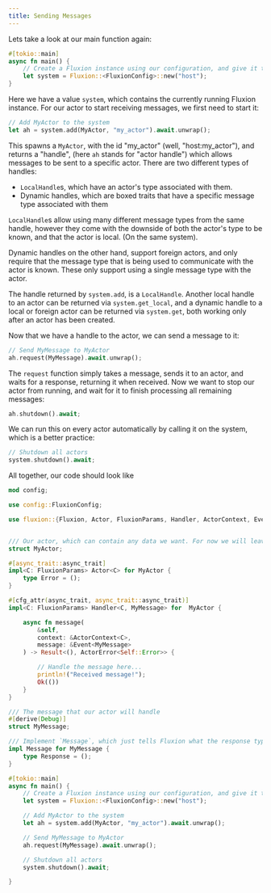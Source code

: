 ```yaml
---
title: Sending Messages
---
```


Lets take a look at our main function again:

```rust
#[tokio::main]
async fn main() {
    // Create a Fluxion instance using our configuration, and give it the name `host`
    let system = Fluxion::<FluxionConfig>::new("host");
}
```

Here we have a value `system`, which contains the currently running Fluxion instance.
For our actor to start receiving messages, we first need to start it:

```rust
// Add MyActor to the system
let ah = system.add(MyActor, "my_actor").await.unwrap();
```

This spawns a `MyActor`, with the id "my_actor" (well, "host:my_actor"), and returns a "handle", (here `ah` stands for "actor handle") which allows messages to be sent to a specific actor. There are two different types of handles:
- `LocalHandle`s, which have an actor's type associated with them.
- Dynamic handles, which are boxed traits that have a specific message type associated with them

`LocalHandle`s allow using many different message types from the same handle, however they come with the downside of both the actor's type to be known, and that the actor is local. (On the same system).

Dynamic handles on the other hand, support foreign actors, and only require that the message type that is being used to communicate with the actor is known. These only support using a single message type with the actor.

The handle returned by `system.add`, is a `LocalHandle`. Another local handle to an actor can be returned via `system.get_local`, and a dynamic handle to a local or foreign actor can be returned via `system.get`, both working only after an actor has been created.

Now that we have a handle to the actor, we can send a message to it:

```rust
// Send MyMessage to MyActor
ah.request(MyMessage).await.unwrap();
```

The `request` function simply takes a message, sends it to an actor, and waits for a response, returning it when received.
Now we want to stop our actor from running, and wait for it to finish processing all remaining messages:

```rust
ah.shutdown().await;
```

We can run this on every actor automatically by calling it on the system, which is a better practice:

```rust
// Shutdown all actors
system.shutdown().await;
```

All together, our code should look like

```rust
mod config;

use config::FluxionConfig;

use fluxion::{Fluxion, Actor, FluxionParams, Handler, ActorContext, Event, ActorError, Message};


/// Our actor, which can contain any data we want. For now we will leave it empty.
struct MyActor;

#[async_trait::async_trait]
impl<C: FluxionParams> Actor<C> for MyActor {
    type Error = ();
}

#[cfg_attr(async_trait, async_trait::async_trait)]
impl<C: FluxionParams> Handler<C, MyMessage> for  MyActor {

    async fn message(
        &self,
        context: &ActorContext<C>,
        message: &Event<MyMessage>
    ) -> Result<(), ActorError<Self::Error>> {

        // Handle the message here...
        println!("Received message!");
        Ok(())
    }
}

/// The message that our actor will handle
#[derive(Debug)]
struct MyMessage;

/// Implement `Message`, which just tells Fluxion what the response type of the message is.
impl Message for MyMessage {
    type Response = ();
}

#[tokio::main]
async fn main() {
    // Create a Fluxion instance using our configuration, and give it the name `host`
    let system = Fluxion::<FluxionConfig>::new("host");

    // Add MyActor to the system
    let ah = system.add(MyActor, "my_actor").await.unwrap();

    // Send MyMessage to MyActor
    ah.request(MyMessage).await.unwrap();

    // Shutdown all actors
    system.shutdown().await;

}

```